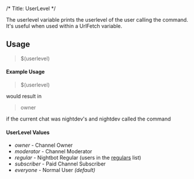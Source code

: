 /*
Title: UserLevel
*/

The userlevel variable prints the userlevel of the user calling the command. It's useful when used within a UrlFetch variable.

## Usage

> $(userlevel)

#### Example Usage

> $(userlevel)

would result in

> owner

if the current chat was nightdev's and nightdev called the command

#### UserLevel Values

* *owner* - Channel Owner
* *moderator* - Channel Moderator
* *regular* - Nightbot Regular (users in the [regulars](https://docs.nightbot.tv/control-panel/regulars) list)
* *subscriber* - Paid Channel Subscriber
* *everyone* - Normal User *(default)*